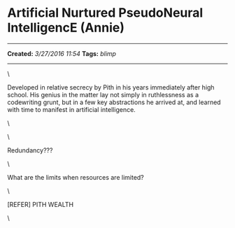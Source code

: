 Artificial Nurtured PseudoNeural IntelligencE (Annie)
=====================================================

  -------------- -------------------
  **Created:**   *3/27/2016 11:54*
  **Tags:**      *blimp*
  -------------- -------------------

\

Developed in relative secrecy by Pith in his years immediately after
high school. His genius in the matter lay not simply in ruthlessness as
a codewriting grunt, but in a few key abstractions he arrived at, and
learned with time to manifest in artificial intelligence.

\

\

Redundancy???

\

What are the limits when resources are limited?

\

[REFER] PITH WEALTH

\

 
